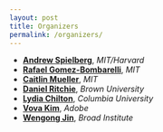 ```yaml
---
layout: post
title: Organizers
permalink: /organizers/
---
```


- [**Andrew Spielberg**](https://www.andrewspielberg.com/), *MIT/Harvard*
- [**Rafael Gomez-Bombarelli**](https://dmse.mit.edu/people/rafael-gomez-bombarelli), *MIT*
- [**Caitlin Mueller**](http://www.caitlinmueller.com/), *MIT*
- [**Daniel Ritchie**](https://dritchie.github.io/), *Brown University*
- [**Lydia Chilton**](https://www.engineering.columbia.edu/faculty/lydia-chilton), *Columbia University*
- [**Vova Kim**](http://www.vovakim.com/), *Adobe*
- [**Wengong Jin**](https://people.csail.mit.edu/wengong), *Broad Institute*

